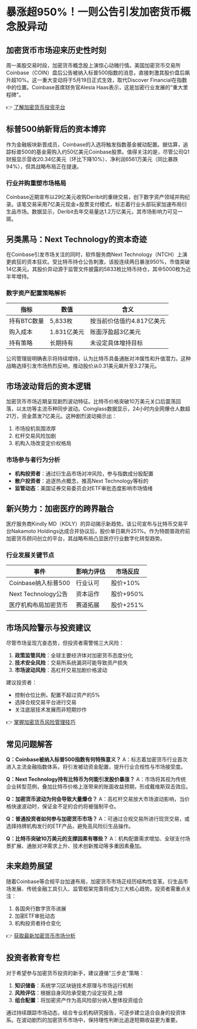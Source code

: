 # 暴涨超950%！一则公告引发加密货币概念股异动

## 加密货币市场迎来历史性时刻
周一美股交易时段，加密货币概念股上演惊心动魄行情。美国加密货币交易所Coinbase（COIN）盘后公告被纳入标普500指数的消息，直接刺激其股价盘后飙升超10%。这一重大变动将于5月19日正式生效，取代Discover Financial在指数中的位置。Coinbase首席财务官Alesia Haas表示，这是加密行业发展的"重大里程碑"。

👉 [了解加密货币投资平台](https://bit.ly/okx_welcome)

## 标普500纳新背后的资本博弈
作为金融板块新晋成员，Coinbase的入选将触发指数基金被动配置。据估算，追踪标普500的基金需购入约50亿美元Coinbase股票。值得关注的是，尽管公司Q1财报显示营收20.34亿美元（环比下降10%）、净利润6561万美元（同比暴跌94%），但其战略布局正在提速。

### 行业并购重塑市场格局
Coinbase近期宣布以29亿美元收购Deribit的重磅交易，创下数字资产领域并购纪录。该笔交易采用7亿美元现金+股票支付模式，标志着行业头部玩家加速布局衍生品市场。数据显示，Deribit去年交易量达1.2万亿美元，其市场影响力可见一斑。

## 另类黑马：Next Technology的资本奇迹
在Coinbase引发市场关注的同时，软件服务商Next Technology（NTCH）上演更疯狂的资本狂欢。受比特币持仓公告刺激，该股连续两日暴涨950%，市值突破14亿美元。其股价异动源于监管文件披露的5833枚比特币持仓，其中5000枚为近半年增持。

### 数字资产配置策略解析
| 指标        | 数值         | 含义                     |
|-------------|--------------|--------------------------|
| 持有BTC数量 | 5,833枚      | 按当前价估值约4.817亿美元|
| 购入成本    | 1.831亿美元  | 账面浮盈超3亿美元        |
| 持有策略    | 长期持有     | 未设定具体增持目标       |

公司管理层明确表示将持续增持，认为比特币具备通胀对冲属性和升值潜力。这种战略选择引发市场热烈反响，推动股价从0.31美元飙升至3.27美元。

## 市场波动背后的资本逻辑
加密货币市场近期呈现剧烈波动特征。比特币价格突破10万美元关口后震荡回落，以太坊等主流币种同步波动。Coinglass数据显示，24小时内全网爆仓人数超21万，资金蒸发7亿美元。这种剧烈波动揭示出：

1. 市场投机氛围浓厚
2. 杠杆交易风险加剧
3. 机构入场改变定价权格局

### 市场参与者行为分析
- **机构投资者**：通过衍生品市场对冲风险，参与指数成分股配置
- **散户投资者**：追逐热点概念，推高Next Technology等标的
- **监管动态**：美国证券交易委员会对ETF审批态度影响市场情绪

## 新兴势力：加密医疗的跨界融合
医疗服务商Kindly MD（KDLY）的异动揭示新趋势。该公司宣布与比特币交易平台Nakamoto Holdings达成合并协议后，股价单日飙升251%。作为特朗普政府前加密货币顾问创立的平台，其战略布局凸显医疗行业数字化转型趋势。

### 行业发展关键节点
| 事件                | 影响力评估 | 市场反应           |
|---------------------|------------|--------------------|
| Coinbase纳入标普500 | 行业认可   | 股价+10%           |
| Next Technology公告 | 资本运作   | 股价+950%          |
| 医疗机构布局加密货币 | 赛道拓展   | 股价+251%          |

## 市场风险警示与投资建议
尽管市场呈现亢奋态势，但投资者需警惕三大风险：
1. **政策监管风险**：全球主要经济体对加密货币态度分化
2. **技术安全风险**：交易所系统漏洞可能导致资产损失
3. **市场波动风险**：高杠杆交易加剧价格波动

建议投资者：
- 控制仓位比例，配置不超过资产的5%
- 选择合规交易平台进行交易
- 关注底层技术发展而非短期炒作

👉 [掌握加密货币风险管理技巧](https://bit.ly/okx_welcome)

## 常见问题解答
**Q：Coinbase被纳入标普500指数有何特殊意义？**
A：标志着加密货币行业首次进入主流金融指数体系，将引发被动资金配置，提升行业合规性与市场接受度。

**Q：Next Technology持有比特币为何能引发股价暴涨？**
A：市场将其视为传统企业转型范例，叠加比特币价格上涨带来的账面收益预期，形成戴维斯双击效应。

**Q：加密货币波动为何会导致大量爆仓？**
A：高杠杆交易放大市场波动影响，当价格快速波动时，保证金不足的合约将被强制平仓。

**Q：普通投资者如何参与加密货币市场？**
A：可通过合规交易所进行现货交易，或选择持牌机构发行的ETF产品，避免高风险衍生品操作。

**Q：比特币突破10万美元的支撑因素有哪些？**
A：机构配置需求增加、全球支付场景扩展、通胀对冲需求上升、技术创新推动等多重因素叠加。

## 未来趋势展望
随着Coinbase等合规平台加速布局，加密货币市场正经历结构性变革。衍生品市场发展、传统金融工具引入、监管框架完善将成为三大核心趋势。投资者需重点关注：
1. 各国央行数字货币进展
2. 加密ETF审批动态
3. 机构投资者持仓变化

👉 [获取最新加密货币市场分析](https://bit.ly/okx_welcome)

## 投资者教育专栏
对于希望参与加密货币投资的新手，建议遵循"三步走"策略：
1. **知识储备**：系统学习区块链技术原理与市场运行机制
2. **风险评估**：根据自身风险承受能力设定投资上限
3. **组合配置**：将加密资产作为高风险部分纳入整体投资组合

通过持续跟踪市场动态，结合专业机构研究报告，可逐步建立适合自身的投资体系。在波动剧烈的加密货币市场中，保持理性判断比追逐短期收益更为重要。